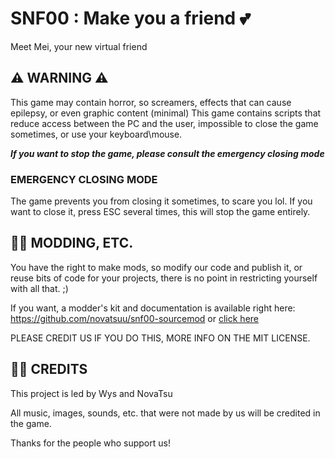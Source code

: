 # SNF00 : Make you a friend 💕
Meet Mei, your new virtual friend

## ⚠ WARNING ⚠
<div >
This game may contain horror, so screamers, effects that can cause epilepsy, or even graphic content (minimal)
This game contains scripts that reduce access between the PC and the user, impossible to close the game sometimes, or use your keyboard\mouse.

**_If you want to stop the game, please consult the emergency closing mode_**

### EMERGENCY CLOSING MODE
The game prevents you from closing it sometimes, to scare you lol.
If you want to close it, press ESC several times, this will stop the game entirely.
</div>

## 🕵️‍♂️ MODDING, ETC.
<div >
You have the right to make mods, so modify our code and publish it, or reuse bits of code for your projects, there is no point in restricting yourself with all that. ;)

If you want, a modder's kit and documentation is available right here: https://github.com/novatsuu/snf00-sourcemod 
or [click here](https://github.com/novatsuu/snf00)

PLEASE CREDIT US IF YOU DO THIS,
MORE INFO ON THE MIT LICENSE.
</div>

## 👨‍🍳 CREDITS
<div >
This project is led by Wys and NovaTsu
  
All music, images, sounds, etc. that were not made by us will be credited in the game.

Thanks for the people who support us!
</div>
